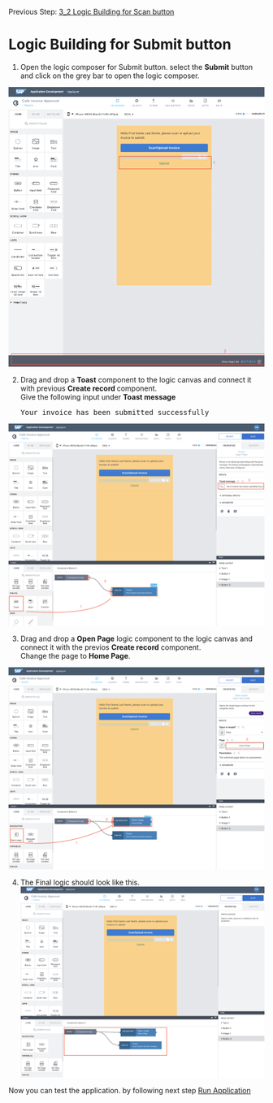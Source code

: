 Previous Step: <a href="https://github.com/SAP-samples/process-automation-enablement/tree/main/Workshops/LCNC_Roadshow%20-%20simplified/AppGyver/3%20Details%20Page/3_2%20Logic%20Building%20for%20Scan%20button/Readme.md"> 3_2 Logic Building for Scan button </a>



# Logic Building for Submit button

1. Open the logic composer for Submit button. 
   select the <b>Submit</b> button and click on the grey bar to open the logic composer.
   
![Submit](Images/01.png)

2. Drag and drop a <b>Toast</b> component to the logic canvas and connect it with previous <b>Create record </b> component. <br>
Give the following input under <b>Toast message</b>
	<pre>Your invoice has been submitted successfully</pre>

![Submit](Images/02.png)	

3. Drag and drop a <b>Open Page</b> logic component to the logic canvas and connect it with the previos <b>Create record</b> component. <br>
Change the page to <b>Home Page</b>.

![Submit](Images/03.png)

4. The Final logic should look like this.
![Submit](Images/04.png)

Now you can test the application. by following next step <a href="https://github.com/SAP-samples/process-automation-enablement/tree/main/Workshops/LCNC_Roadshow%20-%20simplified/AppGyver/3%20Details%20Page/3_3%20Run%20Application/readme.md"> Run Application</a>
